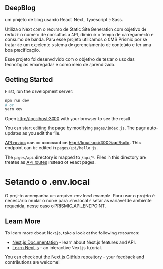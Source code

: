 ## DeepBlog

um projeto de blog usando React, Next, Typescript e Sass.

Utiliza o Next com o recurso de Static Site Generation com objetivo de reduzir o número de consultas a API, diminuir o tempo de carregamento e consumo de banda. Para esse projeto utilizamos o CMS Prismic por se tratar de um excelente sistema de gerenciamento de conteúdo e ter uma boa precificação.

Esse projeto foi desenvolvido com o objetivo de testar o uso das tecnologias empregadas e como meio de aprendizado.

## Getting Started

First, run the development server:

```bash
npm run dev
# or
yarn dev
```

Open [http://localhost:3000](http://localhost:3000) with your browser to see the result.

You can start editing the page by modifying `pages/index.js`. The page auto-updates as you edit the file.

[API routes](https://nextjs.org/docs/api-routes/introduction) can be accessed on [http://localhost:3000/api/hello](http://localhost:3000/api/hello). This endpoint can be edited in `pages/api/hello.js`.

The `pages/api` directory is mapped to `/api/*`. Files in this directory are treated as [API routes](https://nextjs.org/docs/api-routes/introduction) instead of React pages.

# Setando o .env.local

O projeto acompanha um arquivo .env.local.example. Para usar o projeto é necessário mudar o nome para .env.local e setar as variável de ambiente requerida, nesse caso o PRISMIC_API_ENDPOINT.

## Learn More

To learn more about Next.js, take a look at the following resources:

- [Next.js Documentation](https://nextjs.org/docs) - learn about Next.js features and API.
- [Learn Next.js](https://nextjs.org/learn) - an interactive Next.js tutorial.

You can check out [the Next.js GitHub repository](https://github.com/vercel/next.js/) - your feedback and contributions are welcome!
